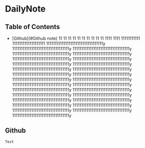 # DailyNote

## Table of Contents

- [Github](#Github note)
11
11
11
11
11
11
11
11
11
11
1111
1111
11111111111
1111111111111111111
111111111111111111111111111111111y
111111111111111111111111111111111y
111111111111111111111111111111111y
111111111111111111111111111111111y
111111111111111111111111111111111y
111111111111111111111111111111111y
111111111111111111111111111111111y
111111111111111111111111111111111y
111111111111111111111111111111111y
111111111111111111111111111111111y
111111111111111111111111111111111y
111111111111111111111111111111111y
111111111111111111111111111111111y
111111111111111111111111111111111y
111111111111111111111111111111111y
111111111111111111111111111111111y
111111111111111111111111111111111y
111111111111111111111111111111111y
111111111111111111111111111111111y
111111111111111111111111111111111y
111111111111111111111111111111111y
111111111111111111111111111111111y
111111111111111111111111111111111y
111111111111111111111111111111111y
111111111111111111111111111111111y
111111111111111111111111111111111y
111111111111111111111111111111111y
111111111111111111111111111111111y
## Github
	Test
